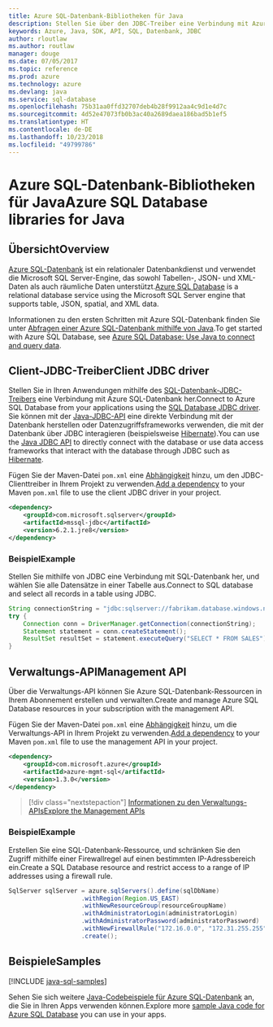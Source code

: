 ```yaml
---
title: Azure SQL-Datenbank-Bibliotheken für Java
description: Stellen Sie über den JDBC-Treiber eine Verbindung mit Azure SQL-Datenbank her, oder verwalten Sie Instanzen von Azure SQL-Datenbank über die Verwaltungs-API.
keywords: Azure, Java, SDK, API, SQL, Datenbank, JDBC
author: rloutlaw
ms.author: routlaw
manager: douge
ms.date: 07/05/2017
ms.topic: reference
ms.prod: azure
ms.technology: azure
ms.devlang: java
ms.service: sql-database
ms.openlocfilehash: 75b31aa0ffd32707deb4b28f9912aa4c9d1e4d7c
ms.sourcegitcommit: 4d52e47073fb0b3ac40a2689daea186bad5b1ef5
ms.translationtype: HT
ms.contentlocale: de-DE
ms.lasthandoff: 10/23/2018
ms.locfileid: "49799786"
---
```

# <a name="azure-sql-database-libraries-for-java"></a><span data-ttu-id="604a8-104">Azure SQL-Datenbank-Bibliotheken für Java</span><span class="sxs-lookup"><span data-stu-id="604a8-104">Azure SQL Database libraries for Java</span></span>

## <a name="overview"></a><span data-ttu-id="604a8-105">Übersicht</span><span class="sxs-lookup"><span data-stu-id="604a8-105">Overview</span></span>

<span data-ttu-id="604a8-106">[Azure SQL-Datenbank](/azure/sql-database/sql-database-technical-overview) ist ein relationaler Datenbankdienst und verwendet die Microsoft SQL Server-Engine, das sowohl Tabellen-, JSON- und XML-Daten als auch räumliche Daten unterstützt.</span><span class="sxs-lookup"><span data-stu-id="604a8-106">[Azure SQL Database](/azure/sql-database/sql-database-technical-overview) is a relational database service using the Microsoft SQL Server engine that supports table, JSON, spatial, and XML data.</span></span> 

<span data-ttu-id="604a8-107">Informationen zu den ersten Schritten mit Azure SQL-Datenbank finden Sie unter [Abfragen einer Azure SQL-Datenbank mithilfe von Java](/azure/sql-database/sql-database-connect-query-java).</span><span class="sxs-lookup"><span data-stu-id="604a8-107">To get started with Azure SQL Database, see [Azure SQL Database: Use Java to connect and query data](/azure/sql-database/sql-database-connect-query-java).</span></span>

## <a name="client-jdbc-driver"></a><span data-ttu-id="604a8-108">Client-JDBC-Treiber</span><span class="sxs-lookup"><span data-stu-id="604a8-108">Client JDBC driver</span></span>

<span data-ttu-id="604a8-109">Stellen Sie in Ihren Anwendungen mithilfe des [SQL-Datenbank-JDBC-Treibers](/sql/connect/jdbc/microsoft-jdbc-driver-for-sql-server) eine Verbindung mit Azure SQL-Datenbank her.</span><span class="sxs-lookup"><span data-stu-id="604a8-109">Connect to Azure SQL Database from your applications using the [SQL Database JDBC driver](/sql/connect/jdbc/microsoft-jdbc-driver-for-sql-server).</span></span> <span data-ttu-id="604a8-110">Sie können mit der [Java-JDBC-API](https://docs.oracle.com/javase/8/docs/technotes/guides/jdbc/) eine direkte Verbindung mit der Datenbank herstellen oder Datenzugriffsframeworks verwenden, die mit der Datenbank über JDBC interagieren (beispielsweise [Hibernate](http://hibernate.org/)).</span><span class="sxs-lookup"><span data-stu-id="604a8-110">You can use the [Java JDBC API](https://docs.oracle.com/javase/8/docs/technotes/guides/jdbc/) to directly connect with the database or use data access frameworks that interact with the database through JDBC such as [Hibernate](http://hibernate.org/).</span></span>

<span data-ttu-id="604a8-111">Fügen Sie der Maven-Datei `pom.xml` eine [Abhängigkeit](https://maven.apache.org/guides/getting-started/index.html#How_do_I_use_external_dependencies) hinzu, um den JDBC-Clienttreiber in Ihrem Projekt zu verwenden.</span><span class="sxs-lookup"><span data-stu-id="604a8-111">[Add a dependency](https://maven.apache.org/guides/getting-started/index.html#How_do_I_use_external_dependencies) to your Maven `pom.xml` file to use the client JDBC driver in your project.</span></span>


```XML
<dependency>
    <groupId>com.microsoft.sqlserver</groupId>
    <artifactId>mssql-jdbc</artifactId>
    <version>6.2.1.jre8</version>
</dependency>
```   

### <a name="example"></a><span data-ttu-id="604a8-112">Beispiel</span><span class="sxs-lookup"><span data-stu-id="604a8-112">Example</span></span>

<span data-ttu-id="604a8-113">Stellen Sie mithilfe von JDBC eine Verbindung mit SQL-Datenbank her, und wählen Sie alle Datensätze in einer Tabelle aus.</span><span class="sxs-lookup"><span data-stu-id="604a8-113">Connect to SQL database and select all records in a table using JDBC.</span></span>

```java
String connectionString = "jdbc:sqlserver://fabrikam.database.windows.net:1433;database=fiber;user=raisa;password=testpass;encrypt=true;hostNameInCertificate=*.database.windows.net;loginTimeout=30;";
try {
    Connection conn = DriverManager.getConnection(connectionString);
    Statement statement = conn.createStatement();
    ResultSet resultSet = statement.executeQuery("SELECT * FROM SALES");
}  
```

## <a name="management-api"></a><span data-ttu-id="604a8-114">Verwaltungs-API</span><span class="sxs-lookup"><span data-stu-id="604a8-114">Management API</span></span>

<span data-ttu-id="604a8-115">Über die Verwaltungs-API können Sie Azure SQL-Datenbank-Ressourcen in Ihrem Abonnement erstellen und verwalten.</span><span class="sxs-lookup"><span data-stu-id="604a8-115">Create and manage Azure SQL Database resources in your subscription with the management API.</span></span>   

<span data-ttu-id="604a8-116">Fügen Sie der Maven-Datei `pom.xml` eine [Abhängigkeit](https://maven.apache.org/guides/getting-started/index.html#How_do_I_use_external_dependencies) hinzu, um die Verwaltungs-API in Ihrem Projekt zu verwenden.</span><span class="sxs-lookup"><span data-stu-id="604a8-116">[Add a dependency](https://maven.apache.org/guides/getting-started/index.html#How_do_I_use_external_dependencies) to your Maven `pom.xml` file to use the management API in your project.</span></span>


```XML
<dependency>
    <groupId>com.microsoft.azure</groupId>
    <artifactId>azure-mgmt-sql</artifactId>
    <version>1.3.0</version>
</dependency>
```

> [!div class="nextstepaction"]
> [<span data-ttu-id="604a8-117">Informationen zu den Verwaltungs-APIs</span><span class="sxs-lookup"><span data-stu-id="604a8-117">Explore the Management APIs</span></span>](/java/api/overview/azure/sql/management)

### <a name="example"></a><span data-ttu-id="604a8-118">Beispiel</span><span class="sxs-lookup"><span data-stu-id="604a8-118">Example</span></span>

<span data-ttu-id="604a8-119">Erstellen Sie eine SQL-Datenbank-Ressource, und schränken Sie den Zugriff mithilfe einer Firewallregel auf einen bestimmten IP-Adressbereich ein.</span><span class="sxs-lookup"><span data-stu-id="604a8-119">Create a SQL Database resource and restrict access to a range of IP addresses using a firewall rule.</span></span>

```java
SqlServer sqlServer = azure.sqlServers().define(sqlDbName)
                    .withRegion(Region.US_EAST)
                    .withNewResourceGroup(resourceGroupName)
                    .withAdministratorLogin(administratorLogin)
                    .withAdministratorPassword(administratorPassword)
                    .withNewFirewallRule("172.16.0.0", "172.31.255.255")
                    .create();
```

## <a name="samples"></a><span data-ttu-id="604a8-120">Beispiele</span><span class="sxs-lookup"><span data-stu-id="604a8-120">Samples</span></span>

[!INCLUDE [java-sql-samples](../docs-ref-conceptual/includes/sql.md)]

<span data-ttu-id="604a8-121">Sehen Sie sich weitere [Java-Codebeispiele für Azure SQL-Datenbank](https://azure.microsoft.com/resources/samples/?platform=java&term=SQL) an, die Sie in Ihren Apps verwenden können.</span><span class="sxs-lookup"><span data-stu-id="604a8-121">Explore more [sample Java code for Azure SQL Database](https://azure.microsoft.com/resources/samples/?platform=java&term=SQL) you can use in your apps.</span></span>